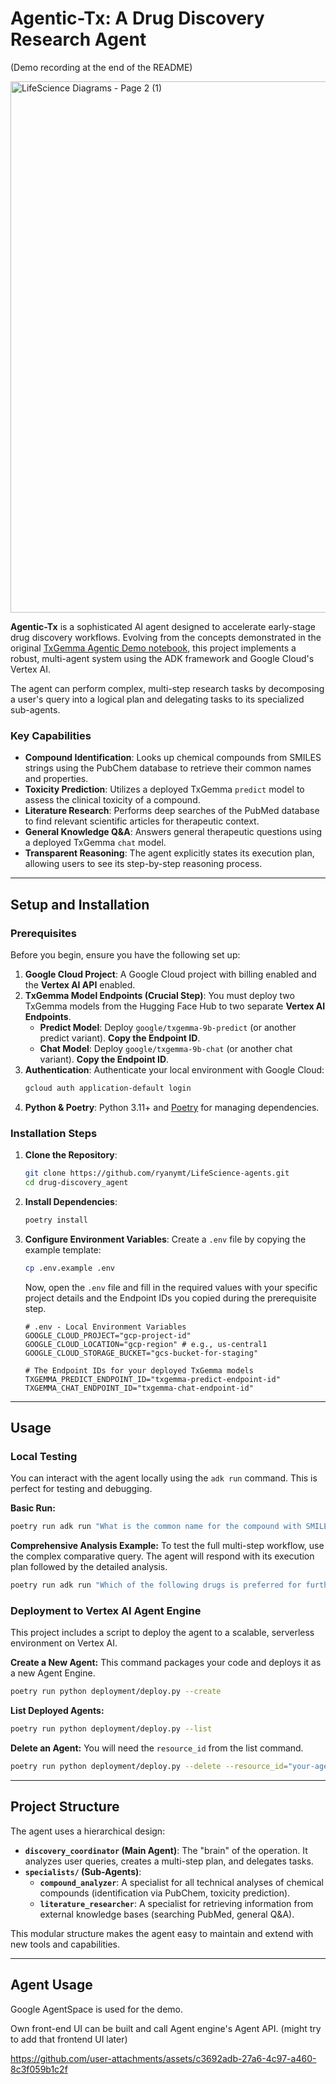 # Agentic-Tx: A Drug Discovery Research Agent
(Demo recording at the end of the README)

<img width="1140" height="850" alt="LifeScience Diagrams - Page 2 (1)" src="https://github.com/user-attachments/assets/89d3adfd-e794-4ee1-b152-227f7958cb8d" />



**Agentic-Tx** is a sophisticated AI agent designed to accelerate early-stage drug discovery workflows. Evolving from the concepts demonstrated in the original [TxGemma Agentic Demo notebook](https://github.com/google-gemini/gemma-cookbook/blob/main/TxGemma/%5BTxGemma%5DAgentic_Demo_with_Hugging_Face.ipynb), this project implements a robust, multi-agent system using the ADK framework and Google Cloud's Vertex AI.

The agent can perform complex, multi-step research tasks by decomposing a user's query into a logical plan and delegating tasks to its specialized sub-agents.

### Key Capabilities
* **Compound Identification**: Looks up chemical compounds from SMILES strings using the PubChem database to retrieve their common names and properties.
* **Toxicity Prediction**: Utilizes a deployed TxGemma `predict` model to assess the clinical toxicity of a compound.
* **Literature Research**: Performs deep searches of the PubMed database to find relevant scientific articles for therapeutic context.
* **General Knowledge Q&A**: Answers general therapeutic questions using a deployed TxGemma `chat` model.
* **Transparent Reasoning**: The agent explicitly states its execution plan, allowing users to see its step-by-step reasoning process.

---

## Setup and Installation

### Prerequisites

Before you begin, ensure you have the following set up:

1.  **Google Cloud Project**: A Google Cloud project with billing enabled and the **Vertex AI API** enabled.
2.  **TxGemma Model Endpoints (Crucial Step)**: You must deploy two TxGemma models from the Hugging Face Hub to two separate **Vertex AI Endpoints**.
    * **Predict Model**: Deploy `google/txgemma-9b-predict` (or another predict variant). **Copy the Endpoint ID**.
    * **Chat Model**: Deploy `google/txgemma-9b-chat` (or another chat variant). **Copy the Endpoint ID**.
3.  **Authentication**: Authenticate your local environment with Google Cloud:
    ```bash
    gcloud auth application-default login
    ```
4.  **Python & Poetry**: Python 3.11+ and [Poetry](https://python-poetry.org/docs/#installation) for managing dependencies.

### Installation Steps

1.  **Clone the Repository**:
    ```bash
    git clone https://github.com/ryanymt/LifeScience-agents.git
    cd drug-discovery_agent
    ```

2.  **Install Dependencies**:
    ```bash
    poetry install
    ```

3.  **Configure Environment Variables**:
    Create a `.env` file by copying the example template:
    ```bash
    cp .env.example .env
    ```
    Now, open the `.env` file and fill in the required values with your specific project details and the Endpoint IDs you copied during the prerequisite step.
    ```env
    # .env - Local Environment Variables
    GOOGLE_CLOUD_PROJECT="gcp-project-id"
    GOOGLE_CLOUD_LOCATION="gcp-region" # e.g., us-central1
    GOOGLE_CLOUD_STORAGE_BUCKET="gcs-bucket-for-staging"

    # The Endpoint IDs for your deployed TxGemma models
    TXGEMMA_PREDICT_ENDPOINT_ID="txgemma-predict-endpoint-id"
    TXGEMMA_CHAT_ENDPOINT_ID="txgemma-chat-endpoint-id"
    ```

---

## Usage

### Local Testing

You can interact with the agent locally using the `adk run` command. This is perfect for testing and debugging.

**Basic Run:**
```bash
poetry run adk run "What is the common name for the compound with SMILES CC(=O)OC1=CC=CC=C1C(=O)O ?"
```

**Comprehensive Analysis Example:**
To test the full multi-step workflow, use the complex comparative query. The agent will respond with its execution plan followed by the detailed analysis.
```bash
poetry run adk run "Which of the following drugs is preferred for further development? 1. CC(=O)OC1=CC=CC=C1C(=O)O or 2. O=C(CCCCCCC(=O)Nc1ccccc1)NO"
```

### Deployment to Vertex AI Agent Engine

This project includes a script to deploy the agent to a scalable, serverless environment on Vertex AI.

**Create a New Agent:**
This command packages your code and deploys it as a new Agent Engine.
```bash
poetry run python deployment/deploy.py --create
```

**List Deployed Agents:**
```bash
poetry run python deployment/deploy.py --list
```

**Delete an Agent:**
You will need the `resource_id` from the list command.
```bash
poetry run python deployment/deploy.py --delete --resource_id="your-agent-resource-id"
```

---

## Project Structure

The agent uses a hierarchical design:

* **`discovery_coordinator` (Main Agent)**: The "brain" of the operation. It analyzes user queries, creates a multi-step plan, and delegates tasks.
* **`specialists/` (Sub-Agents)**:
    * **`compound_analyzer`**: A specialist for all technical analyses of chemical compounds (identification via PubChem, toxicity prediction).
    * **`literature_researcher`**: A specialist for retrieving information from external knowledge bases (searching PubMed, general Q&A).

This modular structure makes the agent easy to maintain and extend with new tools and capabilities.

----
## Agent Usage
Google AgentSpace is used for the demo. 

Own front-end UI can be built and call Agent engine's Agent API. (might try to add that frontend UI later)


https://github.com/user-attachments/assets/c3692adb-27a6-4c97-a460-8c3f059b1c2f





